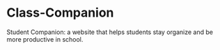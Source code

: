 # Class-Companion
Student Companion: a website that helps students stay organize and be more productive in school. 
